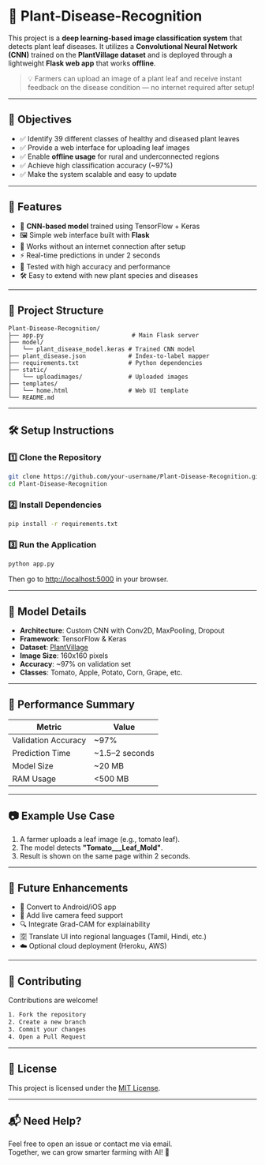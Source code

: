 # 🌿 Plant-Disease-Recognition

This project is a **deep learning-based image classification system** that detects plant leaf diseases. It utilizes a **Convolutional Neural Network (CNN)** trained on the **PlantVillage dataset** and is deployed through a lightweight **Flask web app** that works **offline**.

> 💡 Farmers can upload an image of a plant leaf and receive instant feedback on the disease condition — no internet required after setup!

---

## 🎯 Objectives

- ✅ Identify 39 different classes of healthy and diseased plant leaves
- ✅ Provide a web interface for uploading leaf images
- ✅ Enable **offline usage** for rural and underconnected regions
- ✅ Achieve high classification accuracy (~97%)
- ✅ Make the system scalable and easy to update

---

## 🚀 Features

- 🧠 **CNN-based model** trained using TensorFlow + Keras
- 🖼️ Simple web interface built with **Flask**
- 🔌 Works without an internet connection after setup
- ⚡ Real-time predictions in under 2 seconds
- 🧪 Tested with high accuracy and performance
- 🛠️ Easy to extend with new plant species and diseases

---

## 📁 Project Structure

```
Plant-Disease-Recognition/
├── app.py                         # Main Flask server
├── model/
│   └── plant_disease_model.keras # Trained CNN model
├── plant_disease.json            # Index-to-label mapper
├── requirements.txt              # Python dependencies
├── static/
│   └── uploadimages/             # Uploaded images
├── templates/
│   └── home.html                 # Web UI template
└── README.md
```

---

## 🛠 Setup Instructions

### 1️⃣ Clone the Repository

```bash
git clone https://github.com/your-username/Plant-Disease-Recognition.git
cd Plant-Disease-Recognition
```

### 2️⃣ Install Dependencies

```bash
pip install -r requirements.txt
```

### 3️⃣ Run the Application

```bash
python app.py
```

Then go to [http://localhost:5000](http://localhost:5000) in your browser.

---

## 🧠 Model Details

- **Architecture**: Custom CNN with Conv2D, MaxPooling, Dropout
- **Framework**: TensorFlow & Keras
- **Dataset**: [PlantVillage](https://www.kaggle.com/datasets/emmarex/plantdisease)
- **Image Size**: 160x160 pixels
- **Accuracy**: ~97% on validation set
- **Classes**: Tomato, Apple, Potato, Corn, Grape, etc.

---

## 🧪 Performance Summary

| Metric             | Value            |
|--------------------|------------------|
| Validation Accuracy| ~97%             |
| Prediction Time    | ~1.5–2 seconds   |
| Model Size         | ~20 MB           |
| RAM Usage          | <500 MB          |

---

## 📷 Example Use Case

1. A farmer uploads a leaf image (e.g., tomato leaf).
2. The model detects **"Tomato___Leaf_Mold"**.
3. Result is shown on the same page within 2 seconds.

---

## 🧩 Future Enhancements

- 📱 Convert to Android/iOS app
- 🎥 Add live camera feed support
- 🔍 Integrate Grad-CAM for explainability
- 🈳 Translate UI into regional languages (Tamil, Hindi, etc.)
- ☁️ Optional cloud deployment (Heroku, AWS)

---

## 🤝 Contributing

Contributions are welcome!

```bash
1. Fork the repository
2. Create a new branch
3. Commit your changes
4. Open a Pull Request
```

---

## 📄 License

This project is licensed under the [MIT License](LICENSE).

---

## 📬 Need Help?

Feel free to open an issue or contact me via email.  
Together, we can grow smarter farming with AI! 🌾
